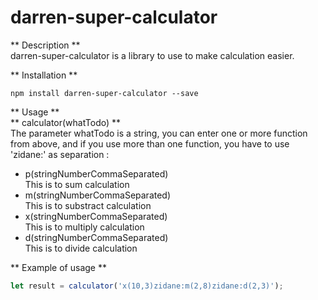 # darren-super-calculator

** Description ** <br>
darren-super-calculator is a library to use to make calculation easier.

** Installation **
```
npm install darren-super-calculator --save
```

** Usage ** <br>
** calculator(whatTodo) ** <br>
  The parameter whatTodo is a string, you can enter one or more function from above, and if you use more than one function, you have to use 'zidane:' as separation :
* p(stringNumberCommaSeparated)<br>
  This is to sum calculation
* m(stringNumberCommaSeparated)<br>
    This is to substract calculation
* x(stringNumberCommaSeparated)<br>
    This is to multiply calculation
* d(stringNumberCommaSeparated)<br>
  This is to divide calculation

** Example of usage **
```javascript
let result = calculator('x(10,3)zidane:m(2,8)zidane:d(2,3)');
```
